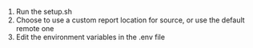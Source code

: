 1. Run the setup.sh
2. Choose to use a custom report location for source, or use the default remote one
3. Edit the environment variables in the .env file
